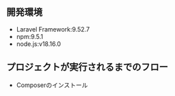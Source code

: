 ## 開発環境

- Laravel Framework:9.52.7
- npm:9.5.1
- node.js:v18.16.0

## プロジェクトが実行されるまでのフロー
- Composerのインストール
